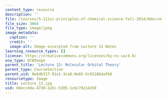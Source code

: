 ```yaml
---
content_type: resource
description: ''
file: /courses/5-111sc-principles-of-chemical-science-fall-2014/0decc4da47302a5c53051c6c79214350_Lecture_13.jpg
file_size: 3664
file_type: image/jpeg
image_metadata:
  caption: ''
  credit: ''
  image-alt: Image excerpted from Lecture 13 Notes
learning_resource_types: []
license: https://creativecommons.org/licenses/by-nc-sa/4.0/
ocw_type: OCWImage
parent_title: 'Lecture 13: Molecular Orbital Theory'
parent_type: CourseSection
parent_uid: 0e6db317-91e1-3ca8-0e85-5c92186dafb0
resourcetype: Image
title: Lecture_13.jpg
uid: 0decc4da-4730-2a5c-5305-1c6c79214350
---
```

